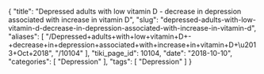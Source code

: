 {
    "title": "Depressed adults with low vitamin D - decrease in depression associated with increase in vitamin D",
    "slug": "depressed-adults-with-low-vitamin-d-decrease-in-depression-associated-with-increase-in-vitamin-d",
    "aliases": [
        "/Depressed+adults+with+low+vitamin+D+-+decrease+in+depression+associated+with+increase+in+vitamin+D+\u2013+Oct+2018",
        "/10104"
    ],
    "tiki_page_id": 10104,
    "date": "2018-10-10",
    "categories": [
        "Depression"
    ],
    "tags": [
        "Depression"
    ]
}
